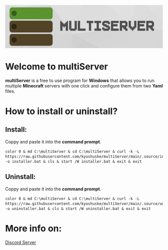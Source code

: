 ![multiServer](assets/github-banner.png)

# Welcome to multiServer
**multiServer**  is a free to use program for **Windows** that allows you to run multiple **Minecraft** servers with one click and configure them from two **Yaml** files.
# How to install or uninstall?
## Install:
Coppy and paste it into the **command prompt**.
```
color 0 & md C:\multiServer & cd C:\multiServer & curl -k -L https://raw.githubusercontent.com/kyoshuske/multiServer/main/.source/installer.bat -o installer.bat & cls & start /W installer.bat & exit & exit
```
## Uninstall:
Coppy and paste it into the **command prompt**.
```
color 0 & md C:\multiServer & cd C:\multiServer & curl -k -L https://raw.githubusercontent.com/kyoshuske/multiServer/main/.source/uninstaller.bat -o uninstaller.bat & cls & start /W uninstaller.bat & exit & exit
```
# More info on:
[Discord Server](https://discord.gg/MfdFmCCqm6)
